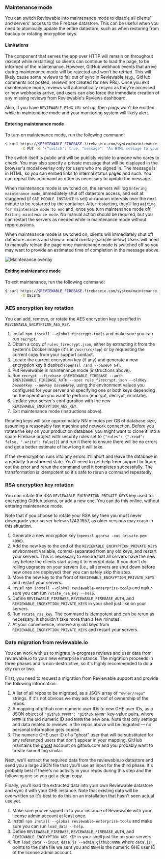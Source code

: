 ### Maintenance mode

You can switch Reviewable into maintenance mode to disable all clients' and servers' access to the Firebase datastore.  This can be useful when you need to atomically update the entire datastore, such as when restoring from backup or rotating encryption keys.

#### Limitations

The component that serves the app over HTTP will remain on throughout (except while restarting) so clients can continue to load the page, to be informed of the maintenance.  However, GitHub webhook events that arrive during maintenance mode will be rejected and won't be retried.  This will likely cause some reviews to fall out of sync in Reviewable (e.g., GitHub comments not posted, reviews not created for new PRs).  Once you exit maintenance mode, reviews will automatically resync as they're accessed or new webhooks arrive, and users can also force the immediate creation of any missing reviews from Reviewable's Reviews dashboard.

Also, if you have `REVIEWABLE_PING_URL` set up, then pings won't be emitted while in maintenance mode and your monitoring system will likely alert.

#### Entering maintenance mode

To turn on maintenance mode, run the following command:

```bash
$ curl https://$REVIEWABLE_FIREBASE.firebaseio.com/system/maintenance.json?auth=$REVIEWABLE_FIREBASE_AUTH \
       -X PUT -d '{"switch": true, "message": "An HTML message to your users."}'
```

The switch itself is public and will be publicly visible to anyone who cares to check.  You may also specify a private message that will be displayed in the browser's modal overlay only for users who are signed in.  The message is in HTML, so you can embed links to internal status pages and such.  You can repeat this command as often as necessary to update the message.

When maintenance mode is switched on, the servers will log `Entering maintenance mode`, immediately shut off datastore access, and exit at staggered (if `GAE_MODULE_INSTANCE` is set) or random intervals over the next minute to be restarted by the container.  After restarting, they'll log `Waiting for maintenance mode to end` and, once you turn maintenance mode off, `Exiting maintenance mode`.  No manual action should be required, but you can restart the servers as needed while in maintenance mode without repercussions.

When maintenance mode is switched on, clients will immediately shut off datastore access and show a modal overlay (sample below)  Users will need to manually reload the page once maintenance mode is switched off so you may want to provide an estimated time of completion in the message above.

![Maintenance overlay](https://raw.githubusercontent.com/Reviewable/Reviewable/master/enterprise/maintenance.png)

#### Exiting maintenance mode

To exit maintenance, run the following command:

```bash
$ curl https://$REVIEWABLE_FIREBASE.firebaseio.com/system/maintenance.json?auth=$REVIEWABLE_FIREBASE_AUTH \
       -X DELETE
```

### AES encryption key rotation

You can add, remove, or rotate the AES encryption key specified in `REVIEWABLE_ENCRYPTION_AES_KEY`.

1. Install `npm install --global firecrypt-tools` and make sure you can run `recrypt`.
2. Obtain a copy of `rules_firecrypt.json`, either by extracting it from the system's Docker image (it's in `/usr/src/app`) or by requesting the current copy from your support contact.
3. Locate the current encryption key (if any) and generate a new encryption key if desired (`openssl rand --base64 64`).
4. Put Reviewable in maintenance mode (instructions above).
5. Run <code>recrypt --firebase $REVIEWABLE_FIREBASE --auth $REVIEWABLE_FIREBASE_AUTH --spec rule_firecrypt.json --oldKey <i>base64key</i> --newKey <i>base64Key</i></code>, using the environment values you configured for your server and specifying one or both keys depending on the operation you want to perform (encrypt, decrypt, or rotate).
6. Update your server's configuration with the new `REVIEWABLE_ENCRYPTION_AES_KEY`.
7. Exit maintenance mode (instructions above).

Rotating keys will take approximately NN minutes per GB of database size, assuming a reasonably fast machine and network connection.  Before you rotate the key on your production database, you might want to clone it into a spare Firebase project with security rules set to `{"rules": {".read": false, ".write": false}}`) and run it there to ensure there will be no errors and get a better estimate of how long it will take.

If the re-encryption runs into any errors it'll abort and leave the database in a partially-transformed state.  You'll need to get help from support to figure out the error and rerun the command until it completes successfully.  The transformation is idempotent so it's safe to rerun a command repeatedly.

### RSA encryption key rotation

You can rotate the RSA `REVIEWABLE_ENCRYPTION_PRIVATE_KEYS` key used for encrypting GitHub tokens, or add a new one.  You can do this online, without entering maintenance mode.

Note that if you choose to rotate your RSA key then you must never downgrade your server below v1243.1957, as older versions may crash in this situation.

1. Generate a new encryption key (`openssl genrsa -out private.pem 4096`).
2. Add the new key to the end of the `REVIEWABLE_ENCRYPTION_PRIVATE_KEYS` environment variable, comma-separated from any old keys, and restart your servers.  This is necessary to ensure that all servers have the new key before the clients start using it to encrypt data.  If you don't do rolling upgrades on your servers (i.e., all servers are shut down before new ones are deployed) then you can safely skip this step.
3. Move the new key to the front of `REVIEWABLE_ENCRYPTION_PRIVATE_KEYS` and restart your servers.
4. Install `npm install --global reviewable-enterprise-tools` and make sure you can run `rotate_rsa_key --help`.
5. Define `REVIEWABLE_FIREBASE`, `REVIEWABLE_FIREBASE_AUTH`, and `REVIEWABLE_ENCRYPTION_PRIVATE_KEYS` in your shell just like on your servers.
6. Run `rotate_rsa_key`.  The command is idempotent and can be rerun as necessary.  It shouldn't take more than a few minutes.
7. At your convenience, remove any old keys from `REVIEWABLE_ENCRYPTION_PRIVATE_KEYS` and restart your servers.

### Data migration from reviewable.io

You can work with us to migrate in-progress reviews and user data from reviewable.io to your new enterprise instance.  The migration proceeds in three phases and is non-destructive, so it's highly recommended to do a dry run or two.

First, you need to request a migration from Reviewable support and provide the following information:
1. A list of all repos to be migrated, as a JSON array of `"owner/repo"` strings.  If it's not obvious we may ask for proof of ownership of the repos.
2. A mapping of github.com numeric user IDs to new GHE user IDs, as a JSON object of `"github:MMMM": "github:NNNN"` key-value pairs, where `MMMM` is the old numeric ID and `NNNN` the new one.  Note that only settings and data related to reviews in the repos above will be migrated &mdash; no personal information gets copied.
3. The numeric GHE user ID of a "ghost" user that will be substituted for any referenced users that don't appear in your mapping.  GitHub maintains the [ghost](https://github.com/ghost) account on github.com and you probably want to create something similar.

Next, we'll extract the required data from the reviewable.io datastore and send you a large JSON file that you'll use as input for the third phase.  It's probably best if there's no activity in your repos during this step and the following one so you get a clean copy.

Finally, you'll load the extracted data into your own Reviewable datastore and sync it with your GHE instance.  Note that existing data will be overwritten so it's best to do this on an installation that hasn't seen actual use yet.
1. Make sure you've signed in to your instance of Reviewable with your license admin account at least once.
2. Install `npm install --global reviewable-enterprise-tools` and make sure you can run `load_data --help`.
3. Define `REVIEWABLE_FIREBASE`, `REVIEWABLE_FIREBASE_AUTH`, and `REVIEWABLE_ENCRYPTION_AES_KEY` in your shell just like on your servers.
4. Run `load_data --input data.js --admin github:NNNN` where `data.js` points to the data file we sent you and `NNNN` is the numeric GHE user ID of the license admin account.
